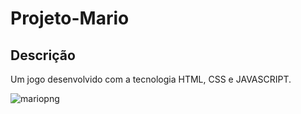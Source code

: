 # Projeto-Mario

## Descrição
Um jogo desenvolvido com a tecnologia HTML, CSS e JAVASCRIPT.

![mariopng](https://github.com/BrunoDosAnjoss/Projeto-Mario/tree/main/Projeto-mario/src/assets/to_readme/mario.png)
